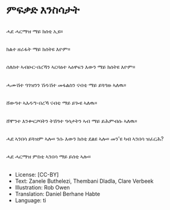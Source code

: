 # ምፍቃድ እንስሳታት

##
ሓደ ሓርማዝ ማይ ክሰቲ ኢዩ።

##
ክልተ ዘራፋት ማይ ክሰትዩ እዮም።

##
ሰለስተ ኣብዑር-በረኻን ኣርባዕተ ኣዕዋፍን እውን ማይ ክሰትዩ እዮም።

##
ሓሙሽተ ዓገዝንን ሽዱሽተ መፋልስን ናብቲ ማይ ይጓዓዙ ኣለዉ።

##
ሸውዓተ ኣእዱግ-በረኻ ናብቲ ማይ ይጐዩ ኣለዉ።

##
ሸሞንተ እንቍርዖባትን ትሽዓተ ዓሳታትን ኣብ ማይ ይሕምብሱ ኣለዉ።

##
ሓደ ኣንበሳ ይጓዝም ኣሎ። ንሱ እውን ክሰቲ ደልዩ ኣሎ። መን'ዩ ካብ ኣንበሳ ዝፈርሕ?

##
ሓደ ሓርማዝ ምስቲ ኣንበሳ ማይ ይሰቲ ኣሎ።

##
* License: [CC-BY]
* Text: Zanele Buthelezi, Thembani Dladla, Clare Verbeek
* Illustration: Rob Owen
* Translation: Daniel Berhane Habte
* Language: ti
